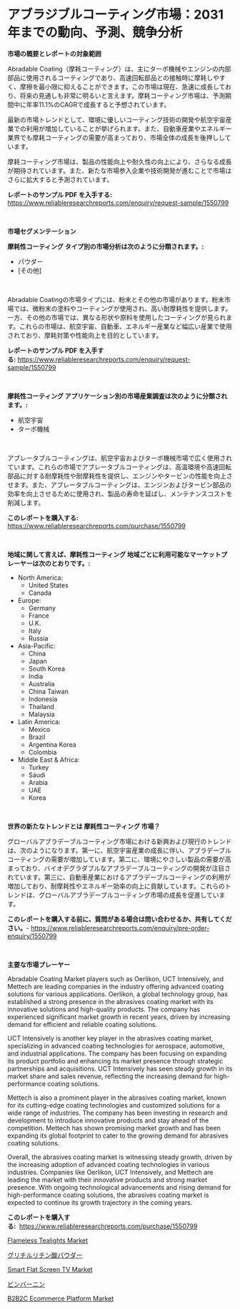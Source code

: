<p><h1>アブラジブルコーティング市場：2031年までの動向、予測、競争分析</h1></p><p><strong>市場の概要とレポートの対象範囲</strong></p>
<p><p>Abradable Coating（摩耗コーティング）は、主にターボ機械やエンジンの内部部品に使用されるコーティングであり、高速回転部品との接触時に摩耗しやすく、摩擦を最小限に抑えることができます。この市場は現在、急速に成長しており、将来の見通しも非常に明るいと言えます。摩耗コーティング市場は、予測期間中に年率11.1%のCAGRで成長すると予想されています。</p><p>最新の市場トレンドとして、環境に優しいコーティング技術の開発や航空宇宙産業での利用が増加していることが挙げられます。また、自動車産業やエネルギー業界でも摩耗コーティングの需要が高まっており、市場全体の成長を後押ししています。</p><p>摩耗コーティング市場は、製品の性能向上や耐久性の向上により、さらなる成長が期待されています。また、新たな市場参入企業や技術開発が進むことで市場はさらに拡大すると予測されています。</p></p>
<p><strong>レポートのサンプル PDF を入手する:</strong> <a href="https://www.reliableresearchreports.com/enquiry/request-sample/1550799">https://www.reliableresearchreports.com/enquiry/request-sample/1550799</a></p>
<p>&nbsp;</p>
<p><strong>市場セグメンテーション</strong></p>
<p><strong>摩耗性コーティング タイプ別の市場分析は次のように分類されます。:</strong></p>
<p><ul><li>パウダー</li><li>[その他]</li></ul></p>
<p>&nbsp;</p>
<p><p>Abradable Coatingの市場タイプには、粉末とその他の市場があります。粉末市場では、微粉末の塗料やコーティングが使用され、高い耐摩耗性を提供します。一方、その他の市場では、異なる形状や原料を使用したコーティングが見られます。これらの市場は、航空宇宙、自動車、エネルギー産業など幅広い産業で使用されており、摩耗対策や性能向上を目的としています。</p></p>
<p><strong>レポートのサンプル PDF を入手する:</strong>&nbsp;<a href="https://www.reliableresearchreports.com/enquiry/request-sample/1550799">https://www.reliableresearchreports.com/enquiry/request-sample/1550799</a></p>
<p>&nbsp;</p>
<p><strong> 摩耗性コーティング アプリケーション別の市場産業調査は次のように分類されます。:</strong></p>
<p><ul><li>航空宇宙</li><li>ターボ機械</li></ul></p>
<p>&nbsp;</p>
<p><p>アブレータブルコーティングは、航空宇宙およびターボ機械市場で広く使用されています。これらの市場でアブレータブルコーティングは、高温環境や高速回転部品に対する耐摩耗性や耐摩耗性を提供し、エンジンやタービンの性能を向上させます。また、アブレータブルコーティングは、エンジンおよびタービン部品の効率を向上させるために使用され、製品の寿命を延ばし、メンテナンスコストを削減します。</p></p>
<p><strong>このレポートを購入する:</strong>&nbsp; <a href="https://www.reliableresearchreports.com/purchase/1550799">https://www.reliableresearchreports.com/purchase/1550799</a></p>
<p>&nbsp;</p>
<p><strong>地域に関して言えば、摩耗性コーティング 地域ごとに利用可能なマーケットプレーヤーは次のとおりです。:</strong></p>
<p><ul>
    <li>
        North America:
        <ul>
            <li>United States</li>
            <li>Canada</li>
        </ul>
    </li>
    <li>
        Europe:
        <ul>
            <li>Germany</li>
            <li>France</li>
            <li>U.K.</li>
            <li>Italy</li>
            <li>Russia</li>
        </ul>
    </li>
    <li>
        Asia-Pacific:
        <ul>
            <li>China</li>
            <li>Japan</li>
            <li>South Korea</li>
            <li>India</li>
            <li>Australia</li>
            <li>China Taiwan</li>
            <li>Indonesia</li>
            <li>Thailand</li>
            <li>Malaysia</li>
        </ul>
    </li>
    <li>
        Latin America:
        <ul>
            <li>Mexico</li>
            <li>Brazil</li>
            <li>Argentina Korea</li>
            <li>Colombia</li>
        </ul>
    </li>
    <li>
        Middle East & Africa:
        <ul>
            <li>Turkey</li>
            <li>Saudi</li>
            <li>Arabia</li>
            <li>UAE</li>
            <li>Korea</li>
        </ul>
    </li>
    </ul></p>
<p>&nbsp;</p>
<p><strong>世界の新たなトレンドとは 摩耗性コーティング 市場？</strong></p>
<p><p>グローバルアブラデーブルコーティング市場における新興および現行のトレンドは、次のようになります。第一に、航空宇宙産業の成長に伴い、アブラデーブルコーティングの需要が増加しています。第二に、環境にやさしい製品の需要が高まっており、バイオデグラダブルなアブラデーブルコーティングの開発が注目されています。第三に、自動車産業におけるアブラデーブルコーティングの利用が増加しており、耐摩耗性やエネルギー効率の向上に貢献しています。これらのトレンドは、グローバルアブラデーブルコーティング市場の成長を促進しています。</p></p>
<p><strong>このレポートを購入する前に、質問がある場合は問い合わせるか、共有してください。</strong>- <a href="https://www.reliableresearchreports.com/enquiry/pre-order-enquiry/1550799">https://www.reliableresearchreports.com/enquiry/pre-order-enquiry/1550799</a></p>
<p>&nbsp;</p>
<p><strong>主要な市場プレーヤー</strong></p>
<p><p>Abradable Coating Market players such as Oerlikon, UCT Intensively, and Mettech are leading companies in the industry offering advanced coating solutions for various applications. Oerlikon, a global technology group, has established a strong presence in the abrasives coating market with its innovative solutions and high-quality products. The company has experienced significant market growth in recent years, driven by increasing demand for efficient and reliable coating solutions.</p><p>UCT Intensively is another key player in the abrasives coating market, specializing in advanced coating technologies for aerospace, automotive, and industrial applications. The company has been focusing on expanding its product portfolio and enhancing its market presence through strategic partnerships and acquisitions. UCT Intensively has seen steady growth in its market share and sales revenue, reflecting the increasing demand for high-performance coating solutions.</p><p>Mettech is also a prominent player in the abrasives coating market, known for its cutting-edge coating technologies and customized solutions for a wide range of industries. The company has been investing in research and development to introduce innovative products and stay ahead of the competition. Mettech has shown promising market growth and has been expanding its global footprint to cater to the growing demand for abrasives coating solutions.</p><p>Overall, the abrasives coating market is witnessing steady growth, driven by the increasing adoption of advanced coating technologies in various industries. Companies like Oerlikon, UCT Intensively, and Mettech are leading the market with their innovative products and strong market presence. With ongoing technological advancements and rising demand for high-performance coating solutions, the abrasives coating market is expected to continue its growth trajectory in the coming years.</p></p>
<p><strong>このレポートを購入する:</strong>&nbsp;&nbsp;<a href="https://www.reliableresearchreports.com/purchase/1550799">https://www.reliableresearchreports.com/purchase/1550799</a></p>
<p><p><a href="https://github.com/vimar16th/Market-Research-Report-List-3/blob/main/flameless-tealights-market.md">Flameless Tealights Market</a></p><p><a href="https://github.com/schmahlson/Market-Research-Report-List-1/blob/main/76458236799.md">グリチルリチン酸パウダー</a></p><p><a href="https://github.com/luckyshygirl/Market-Research-Report-List-3/blob/main/smart-flat-screen-tv-market.md">Smart Flat Screen TV Market</a></p><p><a href="https://github.com/zjkmgcs938405/Market-Research-Report-List-1/blob/main/79268746796.md">ビンバーニン</a></p><p><a href="https://issuu.com/reportprime-2/docs/b2b2c-ecommerce-platform-market-size-2030.pptx">B2B2C Ecommerce Platform Market</a></p></p>